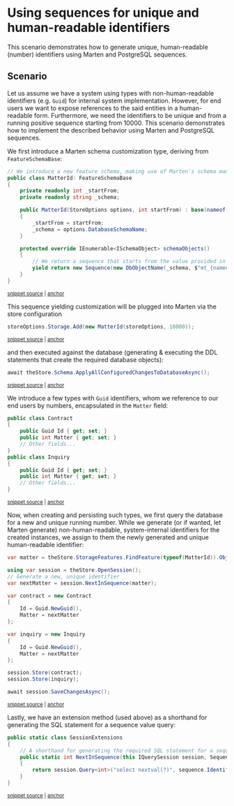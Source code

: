 # Using sequences for unique and human-readable identifiers

This scenario demonstrates how to generate unique, human-readable (number) identifiers using Marten and PostgreSQL sequences.

## Scenario

Let us assume we have a system using types with non-human-readable identifiers (e.g. `Guid`) for internal system implementation. However, for end users we want to expose references to the said entities in a human-readable form. Furthermore, we need the identifiers to be unique and from a running positive sequence starting from 10000. This scenario demonstrates how to implement the described behavior using Marten and PostgreSQL sequences.

We first introduce a Marten schema customization type, deriving from `FeatureSchemaBase`:

<!-- snippet: sample_scenario-usingsequenceforuniqueid-setup -->
<a id='snippet-sample_scenario-usingsequenceforuniqueid-setup'></a>
```cs
// We introduce a new feature schema, making use of Marten's schema management facilities.
public class MatterId: FeatureSchemaBase
{
    private readonly int _startFrom;
    private readonly string _schema;

    public MatterId(StoreOptions options, int startFrom) : base(nameof(MatterId), options.Advanced.Migrator)
    {
        _startFrom = startFrom;
        _schema = options.DatabaseSchemaName;
    }

    protected override IEnumerable<ISchemaObject> schemaObjects()
    {
        // We return a sequence that starts from the value provided in the ctor
        yield return new Sequence(new DbObjectName(_schema, $"mt_{nameof(MatterId).ToLowerInvariant()}"), _startFrom);
    }
}
```
<sup><a href='https://github.com/JasperFx/marten/blob/master/src/Marten.Testing/Examples/ScenarioUsingSequenceForUniqueId.cs#L17-L36' title='Snippet source file'>snippet source</a> | <a href='#snippet-sample_scenario-usingsequenceforuniqueid-setup' title='Start of snippet'>anchor</a></sup>
<!-- endSnippet -->

This sequence yielding customization will be plugged into Marten via the store configuration

<!-- snippet: sample_scenario-usingsequenceforuniqueid-storesetup-1 -->
<a id='snippet-sample_scenario-usingsequenceforuniqueid-storesetup-1'></a>
```cs
storeOptions.Storage.Add(new MatterId(storeOptions, 10000));
```
<sup><a href='https://github.com/JasperFx/marten/blob/master/src/Marten.Testing/Examples/ScenarioUsingSequenceForUniqueId.cs#L43-L45' title='Snippet source file'>snippet source</a> | <a href='#snippet-sample_scenario-usingsequenceforuniqueid-storesetup-1' title='Start of snippet'>anchor</a></sup>
<!-- endSnippet -->

and then executed against the database (generating & executing the DDL statements that create the required database objects):

<!-- snippet: sample_scenario-usingsequenceforuniqueid-storesetup-2 -->
<a id='snippet-sample_scenario-usingsequenceforuniqueid-storesetup-2'></a>
```cs
await theStore.Schema.ApplyAllConfiguredChangesToDatabaseAsync();
```
<sup><a href='https://github.com/JasperFx/marten/blob/master/src/Marten.Testing/Examples/ScenarioUsingSequenceForUniqueId.cs#L48-L50' title='Snippet source file'>snippet source</a> | <a href='#snippet-sample_scenario-usingsequenceforuniqueid-storesetup-2' title='Start of snippet'>anchor</a></sup>
<!-- endSnippet -->

We introduce a few types with `Guid` identifiers, whom we reference to our end users by numbers, encapsulated in the `Matter` field:

<!-- snippet: sample_scenario-usingsequenceforuniqueid-setup-types -->
<a id='snippet-sample_scenario-usingsequenceforuniqueid-setup-types'></a>
```cs
public class Contract
{
    public Guid Id { get; set; }
    public int Matter { get; set; }
    // Other fields...
}
public class Inquiry
{
    public Guid Id { get; set; }
    public int Matter { get; set; }
    // Other fields...
}
```
<sup><a href='https://github.com/JasperFx/marten/blob/master/src/Marten.Testing/Examples/ScenarioUsingSequenceForUniqueId.cs#L79-L92' title='Snippet source file'>snippet source</a> | <a href='#snippet-sample_scenario-usingsequenceforuniqueid-setup-types' title='Start of snippet'>anchor</a></sup>
<!-- endSnippet -->

Now, when creating and persisting such types, we first query the database for a new and unique running number. While we generate (or if wanted, let Marten generate) non-human-readable, system-internal identifiers for the created instances, we assign to them the newly generated and unique human-readable identifier:

<!-- snippet: sample_scenario-usingsequenceforuniqueid-querymatter -->
<a id='snippet-sample_scenario-usingsequenceforuniqueid-querymatter'></a>
```cs
var matter = theStore.StorageFeatures.FindFeature(typeof(MatterId)).Objects.OfType<Sequence>().Single();

using var session = theStore.OpenSession();
// Generate a new, unique identifier
var nextMatter = session.NextInSequence(matter);

var contract = new Contract
{
    Id = Guid.NewGuid(),
    Matter = nextMatter
};

var inquiry = new Inquiry
{
    Id = Guid.NewGuid(),
    Matter = nextMatter
};

session.Store(contract);
session.Store(inquiry);

await session.SaveChangesAsync();
```
<sup><a href='https://github.com/JasperFx/marten/blob/master/src/Marten.Testing/Examples/ScenarioUsingSequenceForUniqueId.cs#L52-L76' title='Snippet source file'>snippet source</a> | <a href='#snippet-sample_scenario-usingsequenceforuniqueid-querymatter' title='Start of snippet'>anchor</a></sup>
<!-- endSnippet -->

Lastly, we have an extension method (used above) as a shorthand for generating the SQL statement for a sequence value query:

<!-- snippet: sample_scenario-usingsequenceforuniqueid-setup-extensions -->
<a id='snippet-sample_scenario-usingsequenceforuniqueid-setup-extensions'></a>
```cs
public static class SessionExtensions
{
    // A shorthand for generating the required SQL statement for a sequence value query
    public static int NextInSequence(this IQuerySession session, Sequence sequence)
    {
        return session.Query<int>("select nextval(?)", sequence.Identifier.QualifiedName).First();
    }
}
```
<sup><a href='https://github.com/JasperFx/marten/blob/master/src/Marten.Testing/Examples/ScenarioUsingSequenceForUniqueId.cs#L95-L104' title='Snippet source file'>snippet source</a> | <a href='#snippet-sample_scenario-usingsequenceforuniqueid-setup-extensions' title='Start of snippet'>anchor</a></sup>
<!-- endSnippet -->
